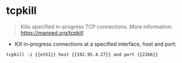 # tcpkill

> Kills specified in-progress TCP connections.
> More information: <https://manned.org/tcpkill>

- Kill in-progress connections at a specified interface, host and port:

`tcpkill -i {{eth1}} host {{192.95.4.27}} and port {{2266}}`

